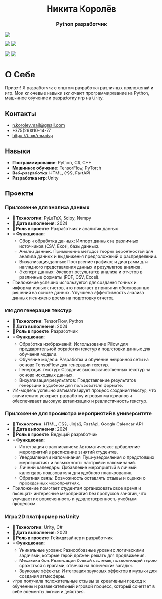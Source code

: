 <h1 align="center">Никита Королёв</h1>
<h3 align="center">Python разработчик</h3>

![](https://github-profile-summary-cards.vercel.app/api/cards/profile-details?username=nezatop&theme=dark)

![](https://github-profile-summary-cards.vercel.app/api/cards/most-commit-language?username=nezatop&theme=dark)
![](https://github-profile-summary-cards.vercel.app/api/cards/repos-per-language?username=nezatop&theme=dark)

![](https://github-profile-summary-cards.vercel.app/api/cards/stats?username=nezatop&theme=dark)
![](https://github-profile-summary-cards.vercel.app/api/cards/productive-time?username=nezatop&theme=dark)


# О Себе

Привет! Я разработчик с опытом разработки различных приложений и игр. Мои ключевые навыки включают программирование на
Python, машинное обучение и разработку игр на Unity.

## Контакты

- n.korolev.mail@gmail.com
- +375(29)810-14-77
- https://t.me/nezatop

## Навыки

- **Программирование**: Python, C#, С++
- **Машинное обучение**: TensorFlow, PyTorch
- **Веб-разработка**: HTML, CSS, FastAPI
- **Разработка игр**: Unity

## Проекты

### Приложение для анализа данных

- 📝 **Технологии**: PyLaTeX, Scipy, Numpy
- 📆 **Дата выполнения**: 2024
- 🎯 **Роль в проекте**: Разработчик и аналитик данных
- ⭐ **Функционал**:
    - Сбор и обработка данных: Импорт данных из различных источников (CSV, Excel, базы данных).
    - Анализ данных: Применение методов теории вероятностей для анализа данных и выдвижения предположений о
      распределении.
    - Визуализация данных: Построение графиков и диаграмм для наглядного представления данных и результатов анализа.
    - Экспорт данных: Экспорт результатов анализа и отчетов в различные форматы (PDF, CSV, Excel).
- Приложение успешно используется для создания точных и информативных отчетов, что помогает в принятии обоснованных
  решений на основе данных. Улучшена эффективность анализа данных и снижено время на подготовку отчетов.

### ИИ для генерации текстур

- 📝 **Технологии**: TensorFlow, Python
- 📆 **Дата выполнения**: 2024
- 🎯 **Роль в проекте**: Разработчик
- ⭐ **Функционал**:
    - Обработка изображений: Использование Pillow для предварительной обработки текстур и подготовки данных для обучения
      модели.
    - Обучение модели: Разработка и обучение нейронной сети на основе TensorFlow для генерации текстур.
    - Генерация текстур: Создание высококачественных текстур на основе исходных данных.
    - Визуализация результатов: Представление результатов генерации в удобном для пользователя формате.
- ИИ-модель успешно автоматизирует процесс создания текстур, что значительно ускоряет разработку игровых материалов и
  обеспечивает высокую детализацию и реалистичность текстур.

### Приложение для просмотра мероприятий в университете

- 📝 **Технологии**: HTML, CSS, Jinja2, FastApi, Google Calendar API
- 📆 **Дата выполнения**: 2024
- 🎯 **Роль в проекте**: Ведущий разработчик
- ⭐ **Функционал**:
    - Интеграция с расписанием: Автоматическое добавление мероприятий в расписание занятий студентов.
    - Уведомления и напоминания: Пуш-уведомления о предстоящих мероприятиях и возможность настройки напоминаний.
    - Личный календарь: Добавление мероприятий в личный календарь пользователя для удобного планирования.
    - Обратная связь: Возможность оставлять отзывы и оценки о проведенных мероприятиях.
- Приложение помогает студентам организовать свое время и посещать интересные мероприятия без пропусков занятий, что
  улучшает их вовлеченность и удовлетворенность учебным процессом.

### Игра 2D платформер на Unity

- 📝 **Технологии**: Unity, C#
- 📆 **Дата выполнения**: 2023
- 🎯 **Роль в проекте**: Геймдизайнер и разработчик
- ⭐ **Функционал**:
    - Уникальные уровни: Разнообразные уровни с логическими задачами, которые герой должен решать для продвижения.
    - Механика боя: Реализация боевой системы, позволяющей герою сражаться с врагами, отвечая на логические загадки.
    - Звуковые эффекты: Интеграция звуковых эффектов и музыки для создания атмосферы.
- Игра получила положительные отзывы за креативный подход к обучению и развлекательный игровой процесс, который сочетает
  в себе элементы логики и действия.
